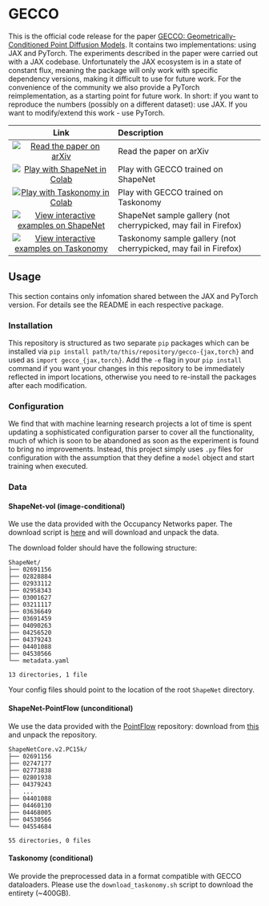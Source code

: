 # GECCO

This is the official code release for the paper [GECCO: Geometrically-Conditioned Point Diffusion Models](https://arxiv.org/abs/2303.05916). It contains two implementations: using JAX and PyTorch. The experiments described in the paper were carried out with a JAX codebase. Unfortunately the JAX ecosystem is in a state of constant flux, meaning the package will only work with specific dependency versions, making it difficult to use for future work. For the convenience of the community we also provide a PyTorch reimplementation, as a starting point for future work. In short: if you want to reproduce the numbers (possibly on a different dataset): use JAX. If you want to modify/extend this work - use PyTorch.

| Link | Description |
|:-:|:----|
|[![Read the paper on arXiv](https://img.shields.io/badge/arXiv-2303.05916-f9f107.svg)](https://arxiv.org/abs/2303.05916) | Read the paper on arXiv |
|[![Play with ShapeNet in Colab](https://colab.research.google.com/assets/colab-badge.svg)](https://colab.research.google.com/drive/1oOhKIElzU5Db5-JwJoXVI3WblHmAKdE8?usp=sharing)  | Play with GECCO trained on ShapeNet|
|[![Play with Taskonomy in Colab](https://colab.research.google.com/assets/colab-badge.svg)](https://colab.research.google.com/drive/12D_-OIzsthRMlil63JI_LXTyvdEN4OoJ?usp=sharing) | Play with GECCO trained on Taskonomy|
|[![View interactive examples on ShapeNet](https://img.shields.io/badge/interactive-gallery-blue)](../assets/gecco-demo/shapenet-vol.html) | ShapeNet sample gallery (not cherrypicked, may fail in Firefox) |
|[![View interactive examples on Taskonomy](https://img.shields.io/badge/interactive-gallery-blue)](../assets/gecco-demo/taskonomy.html) | Taskonomy sample gallery (not cherrypicked, may fail in Firefox) |

## Usage
This section contains only infomation shared between the JAX and PyTorch version. For details see the README in each respective package.

### Installation
This repository is structured as two separate `pip` packages which can be installed via `pip install path/to/this/repository/gecco-{jax,torch}` and used as `import gecco_{jax,torch}`. Add the `-e` flag in your `pip install` command if you want your changes in this repository to be immediately reflected in import locations, otherwise you need to re-install the packages after each modification.

### Configuration
We find that with machine learning research projects a lot of time is spent updating a sophisticated configuration parser to cover all the functionality, much of which is soon to be abandoned as soon as the experiment is found to bring no improvements. Instead, this project simply uses `.py` files for configuration with the assumption that they define a `model` object and start training when executed.

### Data
#### ShapeNet-vol (image-conditional)
We use the data provided with the Occupancy Networks paper. The download script is [here](https://github.com/autonomousvision/occupancy_networks/blob/406f79468fb8b57b3e76816aaa73b1915c53ad22/scripts/download_data.sh) and will download and unpack the data.

The download folder should have the following structure:
```
ShapeNet/
├── 02691156
├── 02828884
├── 02933112
├── 02958343
├── 03001627
├── 03211117
├── 03636649
├── 03691459
├── 04090263
├── 04256520
├── 04379243
├── 04401088
├── 04530566
└── metadata.yaml

13 directories, 1 file
```
Your config files should point to the location of the root `ShapeNet` directory.

#### ShapeNet-PointFlow (unconditional)
We use the data provided with the [PointFlow](https://github.com/stevenygd/PointFlow#dataset) repository: download from [this](https://drive.google.com/drive/folders/1G0rf-6HSHoTll6aH7voh-dXj6hCRhSAQ?usp=sharing) and unpack the repository.

```
ShapeNetCore.v2.PC15k/
├── 02691156
├── 02747177
├── 02773838
├── 02801938
├── 04379243
|   ...
├── 04401088
├── 04460130
├── 04468005
├── 04530566
└── 04554684

55 directories, 0 files
```

#### Taskonomy (conditional)
We provide the preprocessed data in a format compatible with GECCO dataloaders. Please use the `download_taskonomy.sh` script to download the entirety (~400GB).